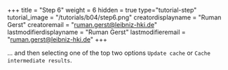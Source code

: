 +++
title = "Step 6"
weight = 6
hidden = true
type="tutorial-step"
tutorial_image = "/tutorials/b04/step6.png"
creatordisplayname = "Ruman Gerst"
creatoremail = "ruman.gerst@leibniz-hki.de"
lastmodifierdisplayname = "Ruman Gerst"
lastmodifieremail = "ruman.gerst@leibniz-hki.de"
+++

... and then selecting one of the top two options `Update cache` or `Cache intermediate results`.